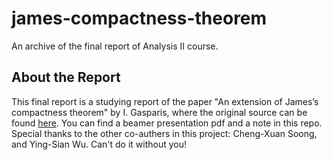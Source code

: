 # james-compactness-theorem
An archive of the final report of Analysis II course. 

## About the Report
This final report is a studying report of the paper "An extension of James’s compactness theorem" by I. Gasparis, where the original source can be found [here](https://doi.org/10.48550/arXiv.1407.3655). You can find a beamer presentation pdf and a note in this repo. Special thanks to the other co-authers in this project: Cheng-Xuan Soong, and Ying-Sian Wu. Can't do it without you!
